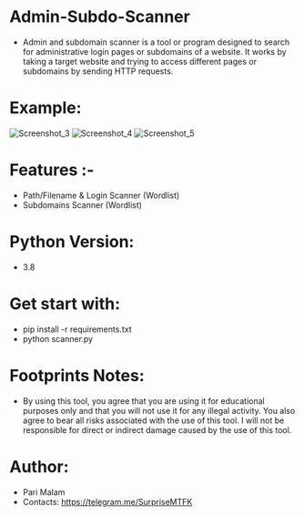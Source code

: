 # Admin-Subdo-Scanner
- Admin and subdomain scanner is a tool or program designed to search for administrative login pages or subdomains of a website. It works by taking a target website and trying to access different pages or subdomains by sending HTTP requests.
# Example:
![Screenshot_3](https://user-images.githubusercontent.com/25004320/228115558-556487ba-97c8-46f4-84fd-8acb1dfcc375.png)
![Screenshot_4](https://user-images.githubusercontent.com/25004320/228115587-d70378ea-de4d-431d-920a-2e27e7a33ed6.png)
![Screenshot_5](https://user-images.githubusercontent.com/25004320/228115607-345746ce-1481-4989-b484-62830c453ea9.png)

# Features :-
- Path/Filename & Login Scanner (Wordlist)
- Subdomains Scanner (Wordlist)

# Python Version:
- 3.8

# Get start with:

- pip install -r requirements.txt
- python scanner.py

# Footprints Notes:

- By using this tool, you agree that you are using it for educational purposes only and that you will not use it for any illegal activity. You also agree to bear all risks associated with the use of this tool. I will not be responsible for direct or indirect damage caused by the use of this tool.

# Author:
- Pari Malam
- Contacts: https://telegram.me/SurpriseMTFK
